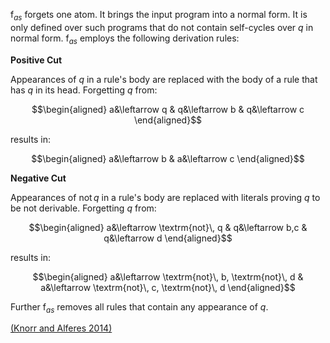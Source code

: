 $\mathsf{f}_{as}$ forgets one atom.
It brings the input program into a normal form. It is only defined over such programs that do not contain self-cycles over $q$ in normal form.
$\mathsf{f}_{as}$ employs the following derivation rules:

**Positive Cut**

Appearances of $q$ in a rule's body are replaced with the body of a rule that has $q$ in its head.
Forgetting $q$ from:

$$\begin{aligned}
a&\leftarrow q &
q&\leftarrow b &
q&\leftarrow c
\end{aligned}$$

results in:

$$\begin{aligned}
a&\leftarrow b &
a&\leftarrow c
\end{aligned}$$

**Negative Cut**

Appearances of $\textrm{not}\, q$ in a rule's body are replaced with literals proving $q$ to be not derivable.
Forgetting $q$ from:

$$\begin{aligned}
a&\leftarrow \textrm{not}\, q &
q&\leftarrow b,c &
q&\leftarrow d
\end{aligned}$$

results in:

$$\begin{aligned}
a&\leftarrow \textrm{not}\, b, \textrm{not}\, d &
a&\leftarrow \textrm{not}\, c, \textrm{not}\, d
\end{aligned}$$

Further $\mathsf{f}_{as}$ removes all rules that contain any appearance of $q$.

[(Knorr and Alferes 2014)](a "Knorr, M., and Alferes, J. J. 2014. Preserving strong equivalence while forgetting. In Proceedings of (JELIA-14), volume 8761 of LNCS, 412–425. Springer.")